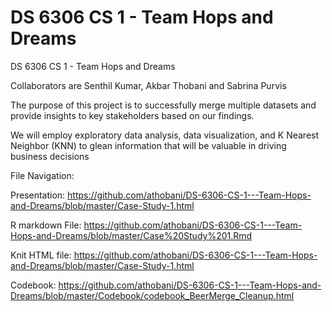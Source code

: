 # DS 6306 CS 1 - Team Hops and Dreams
 DS 6306 CS 1 - Team Hops and Dreams
 
 Collaborators are Senthil Kumar, Akbar Thobani and Sabrina Purvis

The purpose of this project is to successfully merge multiple datasets and provide insights to key stakeholders based on our findings.

We will employ exploratory data analysis, data visualization, and K Nearest Neighbor (KNN) to glean information that will be valuable in driving business decisions

File Navigation:

Presentation:  https://github.com/athobani/DS-6306-CS-1---Team-Hops-and-Dreams/blob/master/Case-Study-1.html

R markdown File:  https://github.com/athobani/DS-6306-CS-1---Team-Hops-and-Dreams/blob/master/Case%20Study%201.Rmd

Knit HTML file:  https://github.com/athobani/DS-6306-CS-1---Team-Hops-and-Dreams/blob/master/Case-Study-1.html

Codebook:  https://github.com/athobani/DS-6306-CS-1---Team-Hops-and-Dreams/blob/master/Codebook/codebook_BeerMerge_Cleanup.html
